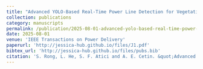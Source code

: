 ```yaml
---
title: "Advanced YOLO-Based Real-Time Power Line Detection for Vegetation Management"
collection: publications
category: manuscripts
permalink: /publication/2025-08-01-advanced-yolo-based-real-time-power-line-detection-for-vegetation-management
date: 2025-08-01
venue: 'IEEE Transactions on Power Delivery'
paperurl: 'http://jessica-hub.github.io/files/J1.pdf'
bibtex_url: 'http://jessica-hub.github.io/files/pubs.bib'
citation: 'S. Rong, L. He, S. F. Atici and A. E. Cetin. &quot;Advanced YOLO-Based Real-Time Power Line Detection for Vegetation Management.&quot; <i>IEEE Transactions on Power Delivery</i>, vol. 40, no. 4, pp. 2142–2153, 2025.'
---
```


